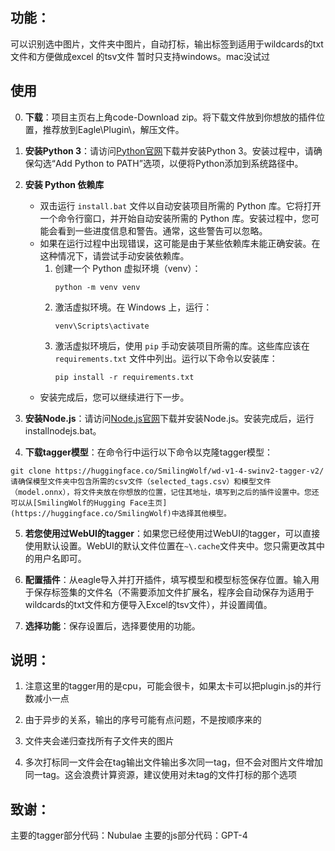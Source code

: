 ## 功能：
可以识别选中图片，文件夹中图片，自动打标，输出标签到适用于wildcards的txt文件和方便做成excel 的tsv文件
暂时只支持windows。mac没试过

## 使用
0. **下载**：项目主页右上角code-Download zip。将下载文件放到你想放的插件位置，推荐放到Eagle\Plugin\，解压文件。

1. **安装Python 3**：请访问[Python官网](https://www.python.org/downloads/)下载并安装Python 3。安装过程中，请确保勾选“Add Python to PATH”选项，以便将Python添加到系统路径中。

2. **安装 Python 依赖库**
    - 双击运行 `install.bat` 文件以自动安装项目所需的 Python 库。它将打开一个命令行窗口，并开始自动安装所需的 Python 库。安装过程中，您可能会看到一些进度信息和警告。通常，这些警告可以忽略。
    - 如果在运行过程中出现错误，这可能是由于某些依赖库未能正确安装。在这种情况下，请尝试手动安装依赖库。
        1. 创建一个 Python 虚拟环境（venv）：
            ```
            python -m venv venv
            ```
        2. 激活虚拟环境。在 Windows 上，运行：
            ```
            venv\Scripts\activate
            ```
        3. 激活虚拟环境后，使用 `pip` 手动安装项目所需的库。这些库应该在 `requirements.txt` 文件中列出。运行以下命令以安装库：
            ```
            pip install -r requirements.txt
            ```
    - 安装完成后，您可以继续进行下一步。

3. **安装Node.js**：请访问[Node.js官网](https://nodejs.org/en/download/)下载并安装Node.js。安装完成后，运行installnodejs.bat。

4. **下载tagger模型**：在命令行中运行以下命令以克隆tagger模型：
```
git clone https://huggingface.co/SmilingWolf/wd-v1-4-swinv2-tagger-v2/
请确保模型文件夹中包含所需的csv文件（selected_tags.csv）和模型文件（model.onnx），将文件夹放在你想放的位置，记住其地址，填写到之后的插件设置中。您还可以从[SmilingWolf的Hugging Face主页](https://huggingface.co/SmilingWolf)中选择其他模型。
```

5. **若您使用过WebUI的tagger**：如果您已经使用过WebUI的tagger，可以直接使用默认设置。WebUI的默认文件位置在`~\.cache`文件夹中。您只需更改其中的用户名即可。

6. **配置插件**：从eagle导入并打开插件，填写模型和模型标签保存位置。输入用于保存标签集的文件名（不需要添加文件扩展名，程序会自动保存为适用于wildcards的txt文件和方便导入Excel的tsv文件），并设置阈值。

7. **选择功能**：保存设置后，选择要使用的功能。




## 说明：
1. 注意这里的tagger用的是cpu，可能会很卡，如果太卡可以把plugin.js的并行数减小一点

2. 由于异步的关系，输出的序号可能有点问题，不是按顺序来的

3. 文件夹会递归查找所有子文件夹的图片

4. 多次打标同一文件会在tag输出文件输出多次同一tag，但不会对图片文件增加同一tag。这会浪费计算资源，建议使用对未tag的文件打标的那个选项

## 致谢：
主要的tagger部分代码：Nubulae
主要的js部分代码：GPT-4
